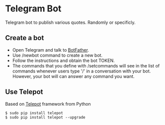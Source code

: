 # Telegram Bot
Telegram bot to publish various quotes. Randomly or specificly.

Create a bot
----------
- Open Telegram and talk to [BotFather](https://telegram.me/botfather).
- Use /newbot command to create a new bot.
- Follow the instructions and obtain the bot TOKEN.
- The commands that you define with /setcommands will see in the list of commands whenever users type '/' in a conversation with your bot. However, your bot will can answer any command you want.

Use Telepot
----------
Based on [Telepot](https://github.com/nickoala/telepot) framework from Python
```
$ sudo pip install telepot
$ sudo pip install telepot --upgrade
```
